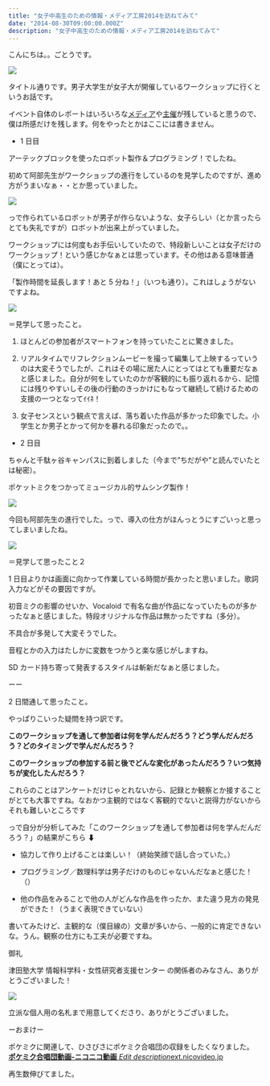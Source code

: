 ```yaml
---
title: "女子中高生のための情報・メディア工房2014を訪ねてみて"
date: "2014-08-30T09:00:00.000Z"
description: "女子中高生のための情報・メディア工房2014を訪ねてみて"
---
```


こんにちは。。ごとうです。

![](https://cdn-images-1.medium.com/max/2000/0*JeYWOm1Ed0K1wsdQ.jpg)

タイトル通りです。男子大学生が女子大が開催しているワークショップに行くというお話です。

イベント自体のレポートはいろいろな[メディア](http://itpro.nikkeibp.co.jp/atcl/column/14/499982/082700004/)や[主催](http://rikei.tsuda.ac.jp/event.html)が残していると思うので、僕は所感だけを残します。何をやったとかはここには書きません。

- 1 日目

アーテックブロックを使ったロボット製作＆プログラミング！でしたね。

初めて阿部先生がワークショップの進行をしているのを見学したのですが、進め方がうまいなぁ・・とか思っていました。

![](https://cdn-images-1.medium.com/max/2000/0*hIeQX_i0OTQjsCwL.jpg)

っで作られているロボットが男子が作らないような、女子らしい（とか言ったらとても失礼ですが）ロボットが出来上がっていました。

ワークショップには何度もお手伝いしていたので、特段新しいことは女子だけのワークショップ！という感じかなぁとは思っています。その他はある意味普通（僕にとっては）。

「製作時間を延長します！あと 5 分ね！」（いつも通り）。これはしょうがないですよね。

![](https://cdn-images-1.medium.com/max/2000/0*AH3wxrJqMbCBc5-s.jpg)

＝見学して思ったこと。

1. ほとんどの参加者がスマートフォンを持っていたことに驚きました。

1. リアルタイムでリフレクションムービーを撮って編集して上映するっていうのは大変そうでしたが、これはその場に居た人にとってはとても重要だなぁと感じました。自分が何をしていたのかが客観的にも振り返れるから、記憶には残りやすいしその後の行動のきっかけにもなって継続して続けるための支援の一つとなってｲｲﾈ！

1. 女子センスという観点で言えば、落ち着いた作品が多かった印象でした。小学生とか男子とかって何かを暴れる印象だったので。。

- 2 日目

ちゃんと千駄ヶ谷キャンパスに到着しました（今まで”ちだがや”と読んでいたとは秘密）。

ポケットミクをつかってミュージカル的サムシング製作！

![](https://cdn-images-1.medium.com/max/2000/0*pQVcaT8eYzrnNH63.jpg)

今回も阿部先生の進行でした。っで、導入の仕方がほんっとうにすごいっと思ってしまいましたね。

![](https://cdn-images-1.medium.com/max/2000/0*aFSAAwEd9OtOpkGk.jpg)

＝見学して思ったこと２

1 日目よりかは画面に向かって作業している時間が長かったと思いました。歌詞入力などがその要因ですが。

初音ミクの影響のせいか、Vocaloid で有名な曲が作品になっていたものが多かったなぁと感じました。特段オリジナルな作品は無かったですね（多分）。

不具合が多発して大変そうでした。

音程とかの入力はたしかに変数をつかうと楽な感じがしますね。

SD カード持ち寄って発表するスタイルは斬新だなぁと感じました。

ーー

2 日間通して思ったこと。

やっぱりこいった疑問を持つ訳です。

**このワークショップを通して参加者は何を学んだんだろう？どう学んだんだろう？どのタイミングで学んだんだろう？**

**このワークショップの参加する前と後でどんな変化があったんだろう？いつ気持ちが変化したんだろう？**

これらのことはアンケートだけじゃとれないから、記録とか観察とか接することがとても大事ですね。なおかつ主観的ではなく客観的でないと説得力がないからそれも難しいところです

っで自分が分析してみた「このワークショップを通して参加者は何を学んだんだろう？」の結果がこちら ⬇

- 協力して作り上げることは楽しい！（終始笑顔で話し合っていた。）

- プログラミング／数理科学は男子だけのものじゃないんだなぁと感じた！（）

- 他の作品をみることで他の人がどんな作品を作ったか、また違う見方の発見ができた！（うまく表現できていない）

書いてみたけど、主観的な（僕目線の）文章が多いから、一般的に肯定できないな。うん。観察の仕方にも工夫が必要ですね。

御礼

津田塾大学 情報科学科・女性研究者支援センター の関係者のみなさん、ありがとうございました！

![](https://cdn-images-1.medium.com/max/2000/0*E9s6XmJKkfpqISP2.jpg)

立派な個人用の名札まで用意してくださり、ありがとうございました。

ーおまけー

ポケミクに関連して、ひさびさにポケミク合唱団の収録をしたくなりました。
[**ポケミク合唱団動画‐ニコニコ動画**
*Edit description*ext.nicovideo.jp](http://ext.nicovideo.jp/thumb_mylist/44569863)

再生数伸びてました。
